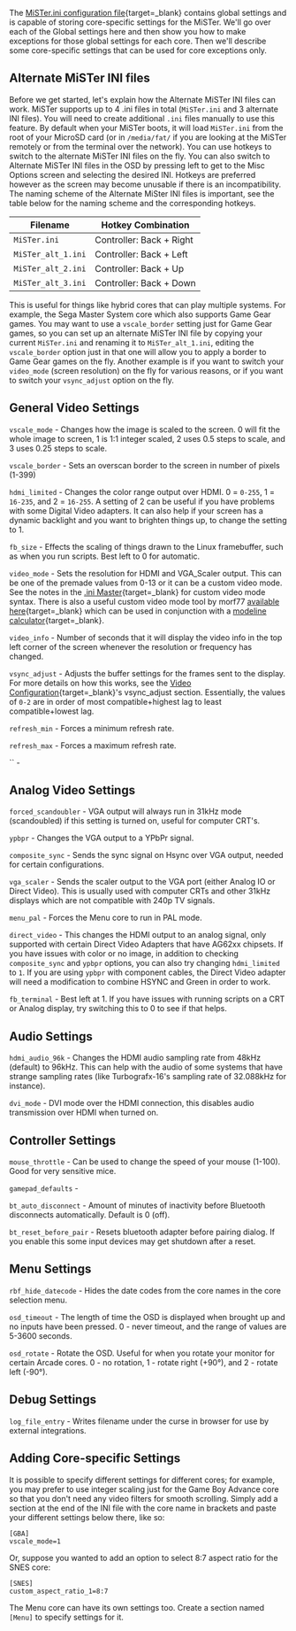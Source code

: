The [MiSTer.ini configuration file](https://github.com/MiSTer-devel/Main_MiSTer/blob/master/MiSTer.ini){target=_blank} contains global settings and is capable of storing core-specific settings for the MiSTer. We'll go over each of the Global settings here and then show you how to make exceptions for those global settings for each core. Then we'll describe some core-specific settings that can be used for core exceptions only.

## Alternate MiSTer INI files

Before we get started, let's explain how the Alternate MiSTer INI files can work. MiSTer supports up to 4 .ini files in total (`MiSTer.ini` and 3 alternate INI files). You will need to create additional `.ini` files manually to use this feature. By default when your MiSTer boots, it will load `MiSTer.ini` from the root of your MicroSD card (or in `/media/fat/` if you are looking at the MiSTer remotely or from the terminal over the network). You can use hotkeys to switch to the alternate MiSTer INI files on the fly. You can also switch to Alternate MiSTer INI files in the OSD by pressing left to get to the Misc Options screen and selecting the desired INI. Hotkeys are preferred however as the screen may become unusable if there is an incompatibility. The naming scheme of the Alternate MiSter INI files is important, see the table below for the naming scheme and the corresponding hotkeys.

| Filename           | Hotkey Combination       |
| ------------------ | ------------------------ |
| `MiSTer.ini`       | Controller: Back + Right |
| `MiSTer_alt_1.ini` | Controller: Back + Left  |
| `MiSTer_alt_2.ini` | Controller: Back + Up    |
| `MiSTer_alt_3.ini` | Controller: Back + Down  |

This is useful for things like hybrid cores that can play multiple systems. For example, the Sega Master System core which also supports Game Gear games. You may want to use a `vscale_border` setting just for Game Gear games, so you can set up an alternate MiSTer INI file by copying your current `MiSTer.ini` and renaming it to `MiSTer_alt_1.ini`, editing the `vscale_border` option just in that one will allow you to apply a border to Game Gear games on the fly. Another example is if you want to switch your `video_mode` (screen resolution) on the fly for various reasons, or if you want to switch your `vsync_adjust` option on the fly.



## General Video Settings 

`vscale_mode` - Changes how the image is scaled to the screen. 0 will fit the whole image to screen, 1 is 1:1 integer scaled, 2 uses 0.5 steps to scale, and 3 uses 0.25 steps to scale.

`vscale_border` - Sets an overscan border to the screen in number of pixels (1-399)

`hdmi_limited` - Changes the color range output over HDMI. 0 = `0-255`, 1 = `16-235`, and 2 = `16-255`. A setting of 2 can be useful if you have problems with some Digital Video adapters. It can also help if your screen has a dynamic backlight and you want to brighten things up, to change the setting to 1.

`fb_size` - Effects the scaling of things drawn to the Linux framebuffer, such as when you run scripts. Best left to 0 for automatic.

`video_mode` - Sets the resolution for HDMI and VGA_Scaler output. This can be one of the premade values from 0-13 or it can be a custom video mode. See the notes in the [.ini Master](https://github.com/MiSTer-devel/Main_MiSTer/blob/2b0b8a1422540fa5c49e6a71a694848143341c87/MiSTer.ini#L75){target=_blank} for custom video mode syntax. There is also a useful custom video mode tool by morf77 [available here](https://morf77.pythonanywhere.com/){target=_blank} which can be used in conjunction with a [modeline calculator](https://arachnoid.com/modelines/){target=_blank}.

`video_info` - Number of seconds that it will display the video info in the top left corner of the screen whenever the resolution or frequency has changed.

`vsync_adjust` - Adjusts the buffer settings for the frames sent to the display. For more details on how this works, see the [Video Configuration](../basics/video.md#vsync_adjust){target=_blank}'s vsync_adjust section. Essentially, the values of `0-2` are in order of most compatible+highest lag to least compatible+lowest lag.

`refresh_min` - Forces a minimum refresh rate.

`refresh_max` - Forces a maximum refresh rate.

`` - 

## Analog Video Settings

`forced_scandoubler` - VGA output will always run in 31kHz mode (scandoubled) if this setting is turned on, useful for computer CRT's.

`ypbpr` - Changes the VGA output to a YPbPr signal.

`composite_sync` - Sends the sync signal on Hsync over VGA output, needed for certain configurations.

`vga_scaler` - Sends the scaler output to the VGA port (either Analog IO or Direct Video). This is usually used with computer CRTs and other 31kHz displays which are not compatible with 240p TV signals.

`menu_pal` - Forces the Menu core to run in PAL mode.

`direct_video` - This changes the HDMI output to an analog signal, only supported with certain Direct Video Adapters that have AG62xx chipsets. If you have issues with color or no image, in addition to checking `composite_sync` and `ypbpr` options, you can also try changing `hdmi_limited` to `1`. If you are using `ypbpr` with component cables, the Direct Video adapter will need a modification to combine HSYNC and Green in order to work.

`fb_terminal` - Best left at 1. If you have issues with running scripts on a CRT or Analog display, try switching this to 0 to see if that helps.

## Audio Settings

`hdmi_audio_96k` - Changes the HDMI audio sampling rate from 48kHz (default) to 96kHz. This can help with the audio of some systems that have strange sampling rates (like Turbografx-16's sampling rate of 32.088kHz for instance).

`dvi_mode` - DVI mode over the HDMI connection, this disables audio transmission over HDMI when turned on.

## Controller Settings

`mouse_throttle` - Can be used to change the speed of your mouse (1-100). Good for very sensitive mice.

`gamepad_defaults` - 

`bt_auto_disconnect` - Amount of minutes of inactivity before Bluetooth disconnects automatically. Default is 0 (off).

`bt_reset_before_pair` - Resets bluetooth adapter before pairing dialog. If you enable this some input devices may get shutdown after a reset.

## Menu Settings

`rbf_hide_datecode` - Hides the date codes from the core names in the core selection menu.

`osd_timeout` - The length of time the OSD is displayed when brought up and no inputs have been pressed. 0 - never timeout, and the range of values are 5-3600 seconds.

`osd_rotate` - Rotate the OSD. Useful for when you rotate your monitor for certain Arcade cores. 0 - no rotation, 1 - rotate right (+90°), and 2 - rotate left (-90°).

## Debug Settings

`log_file_entry` - Writes filename under the curse in browser for use by external integrations.

## Adding Core-specific Settings
It is possible to specify different settings for different cores; for example, you may prefer to use integer scaling just for the Game Boy Advance core so that you don't need any video filters for smooth scrolling. Simply add a section at the end of the INI file with the core name in brackets and paste your different settings below there, like so:

```
[GBA]
vscale_mode=1
```

Or, suppose you wanted to add an option to select 8:7 aspect ratio for the SNES core:
```
[SNES]
custom_aspect_ratio_1=8:7
```

The Menu core can have its own settings too. Create a section named `[Menu]` to specify settings for it.
